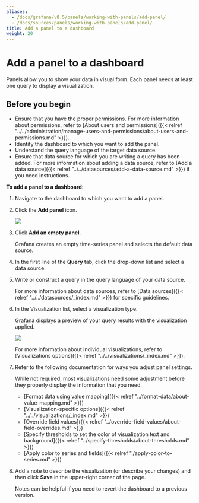 ```yaml
---
aliases:
  - /docs/grafana/v8.5/panels/working-with-panels/add-panel/
  - /docs/sources/panels/working-with-panels/add-panel/
title: Add a panel to a dashboard
weight: 20
---
```


# Add a panel to a dashboard

Panels allow you to show your data in visual form. Each panel needs at least one query to display a visualization.

## Before you begin

- Ensure that you have the proper permissions. For more information about permissions, refer to [About users and permissions]({{< relref "../../administration/manage-users-and-permissions/about-users-and-permissions.md" >}}).
- Identify the dashboard to which you want to add the panel.
- Understand the query language of the target data source.
- Ensure that data source for which you are writing a query has been added. For more information about adding a data source, refer to [Add a data source]({{< relref "../../datasources/add-a-data-source.md" >}}) if you need instructions.

**To add a panel to a dashboard**:

1. Navigate to the dashboard to which you want to add a panel.
1. Click the **Add panel** icon.

   ![](/static/img/docs/panels/add-panel-icon-7-0.png)

1. Click **Add an empty panel**.

   Grafana creates an empty time-series panel and selects the default data source.

1. In the first line of the **Query** tab, click the drop-down list and select a data source.

1. Write or construct a query in the query language of your data source.

   For more information about data sources, refer to [Data sources]({{< relref "../../datasources/_index.md" >}}) for specific guidelines.

1. In the Visualization list, select a visualization type.

   Grafana displays a preview of your query results with the visualization applied.

   ![](/static/img/docs/panel-editor/select-visualization-8-0.png)

   For more information about individual visualizations, refer to [Visualizations options]({{< relref "../../visualizations/_index.md" >}}).

1. Refer to the following documentation for ways you adjust panel settings.

   While not required, most visualizations need some adjustment before they properly display the information that you need.

   - [Format data using value mapping]({{< relref "../format-data/about-value-mapping.md" >}})
   - [Visualization-specific options]({{< relref "../../visualizations/_index.md" >}})
   - [Override field values]({{< relref "../override-field-values/about-field-overrides.md" >}})
   - [Specify thresholds to set the color of visualization text and background]({{< relref "../specify-thresholds/about-thresholds.md" >}})
   - [Apply color to series and fields]({{< relref "./apply-color-to-series.md" >}})

1. Add a note to describe the visualization (or describe your changes) and then click **Save** in the upper-right corner of the page.

   Notes can be helpful if you need to revert the dashboard to a previous version.
